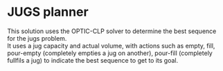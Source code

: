 # JUGS planner

This solution uses the OPTIC-CLP solver to determine the best sequence for the jugs problem.
<br>
It uses a jug capacity and actual volume, with actions such as empty, fill, pour-empty (completely empties a jug on another), pour-fill (completely fullfils a jug) to indicate the best sequence to get to its goal.
